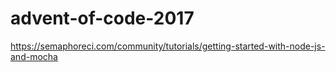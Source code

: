 # advent-of-code-2017

https://semaphoreci.com/community/tutorials/getting-started-with-node-js-and-mocha
